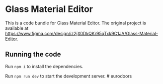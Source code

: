 
  # Glass Material Editor

  This is a code bundle for Glass Material Editor. The original project is available at https://www.figma.com/design/iz2jX0DkQKr95qTxk9C1JA/Glass-Material-Editor.

  ## Running the code

  Run `npm i` to install the dependencies.

  Run `npm run dev` to start the development server.
  #   e u r o d o o r s  
 